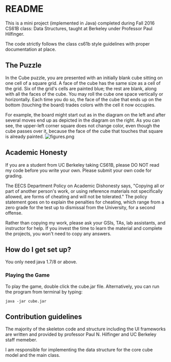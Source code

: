 # README #

This is a mini project (implemented in Java) completed during Fall 2016 CS61B class: Data Structures, taught at Berkeley under Professor Paul Hilfinger. 

The code strictly follows the class cs61b style guidelines with proper documentation at place.

## The Puzzle ##
In the Cube puzzle, you are presented with an initially blank cube sitting on one cell of a square grid. A face of the cube has the same size as a cell of the grid. Six of the grid's cells are painted blue; the rest are blank, along with all the faces of the cube. You may roll the cube one space vertically or horizontally. Each time you do so, the face of the cube that ends up on the bottom (touching the board) trades colors with the cell it now occupies.

For example, the board might start out as in the diagram on the left and after several moves end up as depicted in the diagram on the right. As you can see, the upper-left corner square does not change color, even though the cube passes over it, because the face of the cube that touches that square is already painted.
![figures.png](https://bitbucket.org/repo/LG84Mr/images/2556996205-figures.png)

## Academic Honesty ##
If you are a student from UC Berkeley taking CS61B, please DO NOT read my code before you write your own. Please submit your own code for grading.

The EECS Department Policy on Academic Dishonesty says, "Copying all or part of another person's work, or using reference materials not specifically allowed, are forms of cheating and will not be tolerated." The policy statement goes on to explain the penalties for cheating, which range from a zero grade for the test up to dismissal from the University, for a second offense.

Rather than copying my work, please ask your GSIs, TAs, lab assistants, and instructor for help. If you invest the time to learn the material and complete the projects, you won't need to copy any answers.

## How do I get set up? ##

You only need java 1.7/8 or above.

### Playing the Game ###
To play the game, double click the cube.jar file.
Alternatively, you can run the program from terminal by typing:

```
java -jar cube.jar
```

## Contribution guidelines ##

The majority of the skeleton code and structure including the UI frameworks are written and provided by professor Paul N. Hilfinger and UC Berkeley staff memeber. 

I am responsible for implementing the data structure for the core cube model and the main class.